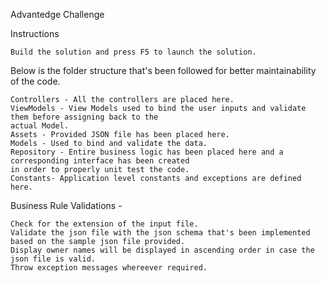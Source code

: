 Advantedge Challenge

Instructions

    Build the solution and press F5 to launch the solution.

Below is the folder structure that's been followed for better maintainability of the code.

    Controllers - All the controllers are placed here.
    ViewModels - View Models used to bind the user inputs and validate them before assigning back to the 
    actual Model.
    Assets - Provided JSON file has been placed here.
    Models - Used to bind and validate the data.
    Repository - Entire business logic has been placed here and a corresponding interface has been created 
    in order to properly unit test the code.
    Constants- Application level constants and exceptions are defined here.

Business Rule Validations -

    Check for the extension of the input file.
    Validate the json file with the json schema that's been implemented based on the sample json file provided.
    Display owner names will be displayed in ascending order in case the json file is valid.
    Throw exception messages whereever required.
